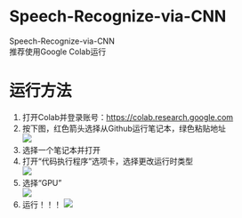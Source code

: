 # Speech-Recognize-via-CNN
 Speech-Recognize-via-CNN  
 推荐使用Google Colab运行  
# 运行方法  
 1. 打开Colab并登录账号：https://colab.research.google.com
 2. 按下图，红色箭头选择从Github运行笔记本，绿色粘贴地址  
 ![](./展示图片1.png)
 3. 选择一个笔记本并打开  
 4. 打开“代码执行程序”选项卡，选择更改运行时类型  
 ![](./展示图片2.png)
 5. 选择“GPU”  
 ![](./展示图片3.png)
 6. 运行！！！ 
 ![](./展示图片4.png)
